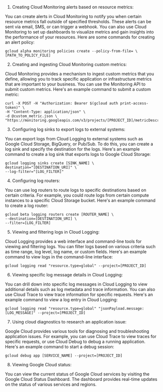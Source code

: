 1. Creating Cloud Monitoring alerts based on resource metrics:

You can create alerts in Cloud Monitoring to notify you when certain resource metrics fall outside of specified 
thresholds. These alerts can be sent via email, SMS, or can trigger a webhook. You can also use Cloud Monitoring to 
set up dashboards to visualize metrics and gain insights into the performance of your resources.
Here are some commands for creating an alert policy:
```
gcloud alpha monitoring policies create --policy-from-file= \[PATH_TO_POLICY_FILE]
```

2. Creating and ingesting Cloud Monitoring custom metrics:

Cloud Monitoring provides a mechanism to ingest custom metrics that you define, allowing you to track specific 
application or infrastructure metrics that are important to your business. You can use the Monitoring API to submit 
custom metrics.
Here's an example command to submit a custom metric:
```
curl -X POST -H "Authorization: Bearer $(gcloud auth print-access-token)" \
-H "Content-Type: application/json" \
-d @custom_metric.json \
"https://monitoring.googleapis.com/v3/projects/[PROJECT_ID]/metricDescriptors"
```

3. Configuring log sinks to export logs to external systems:

You can export logs from Cloud Logging to external systems such as Google Cloud Storage, BigQuery, or Pub/Sub. 
To do this, you can create a log sink and specify the destination for the logs.
Here's an example command to create a log sink that exports logs to Google Cloud Storage:
```
gcloud logging sinks create [SINK_NAME] \
destination="[DESTINATION_URI]" \
--log-filter="[LOG_FILTER]"
```

4. Configuring log routers:

You can use log routers to route logs to specific destinations based on certain criteria. For example, 
you could route logs from certain compute instances to a specific Cloud Storage bucket.
Here's an example command to create a log router:
```
gcloud beta logging routers create [ROUTER_NAME] \
--destination=[DESTINATION_URI] \
--filter=[LOG_FILTER]
```

5. Viewing and filtering logs in Cloud Logging:

Cloud Logging provides a web interface and command-line tools for viewing and filtering logs. You can filter logs 
based on various criteria such as time range, log level, log name, or custom fields.
Here's an example command to view logs in the command-line interface:
```
gcloud logging read "resource.type=global" --project=[PROJECT_ID]
```

6. Viewing specific log message details in Cloud Logging:

You can drill down into specific log messages in Cloud Logging to view additional details such as log metadata and 
trace information. You can also use Cloud Trace to view trace information for specific requests.
Here's an example command to view a log entry in Cloud Logging:
```
gcloud logging read "resource.type=global" "jsonPayload.message:[LOG_MESSAGE]" --project=[PROJECT_ID]
```

7. Using cloud diagnostics to research an application issue:

Google Cloud provides various tools for diagnosing and troubleshooting application issues. For example, 
you can use Cloud Trace to view traces for specific requests, or use Cloud Debug to debug a running application.
Here's an example command to start a debug session:
```
gcloud debug app [SERVICE_NAME] --project=[PROJECT_ID]
```

8. Viewing Google Cloud status:

You can view the current status of Google Cloud services by visiting the Google Cloud Status Dashboard. 
The dashboard provides real-time updates on the status of various services and regions.
